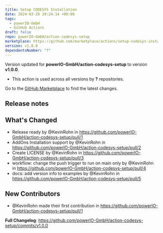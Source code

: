 ```yaml
---
title: Setup CODESYS Installation
date: 2024-03-28 19:24:14 +00:00
tags:
  - powerIO-GmbH
  - GitHub Actions
draft: false
repo: powerIO-GmbH/action-codesys-setup
marketplace: https://github.com/marketplace/actions/setup-codesys-installation
version: v1.0.0
dependentsNumber: "?"
---
```



Version updated for **powerIO-GmbH/action-codesys-setup** to version **v1.0.0**.
- This action is used across all versions by **?** repositories.

Go to the [GitHub Marketplace](https://github.com/marketplace/actions/setup-codesys-installation) to find the latest changes.

## Release notes

## What's Changed
* Release ready by @KevinRohn in https://github.com/powerIO-GmbH/action-codesys-setup/pull/1
* AddOns Installation support by @KevinRohn in https://github.com/powerIO-GmbH/action-codesys-setup/pull/2
* Create LICENSE by @KevinRohn in https://github.com/powerIO-GmbH/action-codesys-setup/pull/3
* workflow: change the push trigger to run on main only by @KevinRohn in https://github.com/powerIO-GmbH/action-codesys-setup/pull/4
* docs: add version info to examples by @KevinRohn in https://github.com/powerIO-GmbH/action-codesys-setup/pull/5

## New Contributors
* @KevinRohn made their first contribution in https://github.com/powerIO-GmbH/action-codesys-setup/pull/1

**Full Changelog**: https://github.com/powerIO-GmbH/action-codesys-setup/commits/v1.0.0
